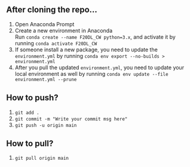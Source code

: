 ## After cloning the repo...
1. Open Anaconda Prompt
2. Create a new environment in Anaconda <br>
Run `conda create --name F20DL_CW python=3.x`, and activate it by running `conda activate F20DL_CW` <br>
3. If someone install a new package, you need to update the `environment.yml` by running `conda env export --no-builds > environment.yml`
4. After you pull the updated `environment.yml`, you need to update your local environment as well by running `conda env update --file environment.yml --prune`

## How to push?
1. `git add .`
2. `git commit -m "Write your commit msg here"`
3. `git push -u origin main`

## How to pull?
1. `git pull origin main`
